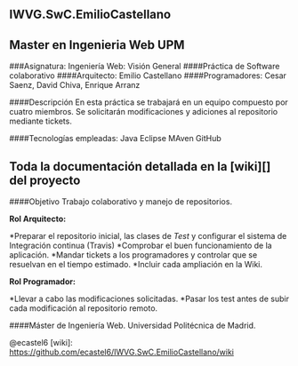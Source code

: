 ## IWVG.SwC.EmilioCastellano
## Master en Ingenieria Web UPM
###Asignatura: Ingeniería Web: Visión General
####Práctica de Software colaborativo
####Arquitecto: Emilio Castellano
####Programadores: Cesar Saenz, David Chiva, Enrique Arranz 

####Descripción
En esta práctica se trabajará en un equipo compuesto por cuatro miembros. 
Se solicitarán modificaciones y adiciones al repositorio mediante tickets.

####Tecnologías empleadas: 
Java
Eclipse
MAven
GitHub

## Toda la documentación detallada en la [wiki][] del proyecto

####Objetivo
Trabajo colaborativo y manejo de repositorios.
 
**Rol Arquitecto:**

*Preparar el repositorio inicial, las clases de _Test_ y configurar el sistema de Integración continua (Travis)
*Comprobar el buen funcionamiento de la aplicación.
*Mandar tickets a los programadores y controlar que se resuelvan en el tiempo estimado.
*Incluir cada ampliación en la Wiki.

**Rol Programador:**

*Llevar a cabo las modificaciones solicitadas.
*Pasar los test antes de subir cada modificación al repositorio remoto.

####Máster de Ingeniería Web. Universidad Politécnica de Madrid.

@ecastel6
[wiki]: https://github.com/ecastel6/IWVG.SwC.EmilioCastellano/wiki

